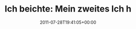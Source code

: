 ---
retweeted: false
source: <a href="http://twitter.com/download/android" rel="nofollow">Twitter for Android</a>
entities:
  hashtags: []
  symbols: []
  user_mentions: []
  urls:
  - url: http://t.co/GWISuLH
    expanded_url: http://yfrog.com/klooukssj
    display_url: yfrog.com/klooukssj
    indices:
    - '46'
    - '65'
display_text_range:
- '0'
- '65'
favorite_count: '0'
id_str: '96666503423864833'
truncated: false
retweet_count: '0'
id: '96666503423864833'
possibly_sensitive: false
created_at: Thu Jul 28 19:41:05 +0000 2011
favorited: false
full_text: 'Ich beichte: Mein zweites Ich hat Pop-Phasen.'
lang: de
quote_url: http://yfrog.com/klooukssj
tags:
- pesos:twitter
date: '2011-07-28T19:41:05+00:00'
src: https://twitter.com/bascht/status/96666503423864833
original_url: https://twitter.com/bascht/status/96666503423864833
type: twitter_tweet
text: 'Ich beichte: Mein zweites Ich hat Pop-Phasen.'
title: 'Ich beichte: Mein zweites Ich h'

---